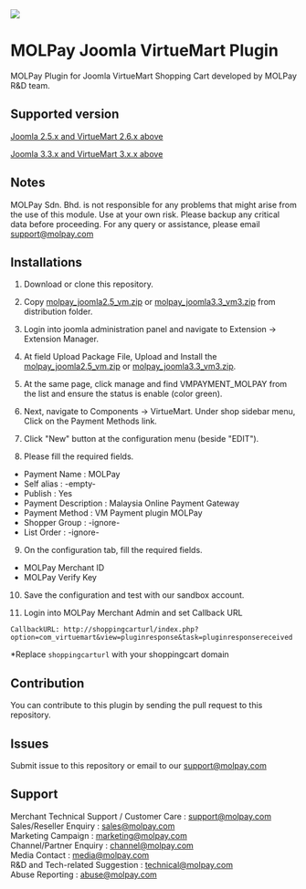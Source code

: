 <img src="https://user-images.githubusercontent.com/38641542/39344583-da87c94e-4a15-11e8-9ad4-b2b52165cfe0.jpg">
          
MOLPay Joomla VirtueMart Plugin
=====================

MOLPay Plugin for Joomla VirtueMart Shopping Cart developed by MOLPay R&D team.


Supported version
-----------------
[Joomla 2.5.x and VirtueMart 2.6.x above](https://github.com/MOLPay/VirtueMart_Plugin/blob/master/distribution/molpay_joomla2.5_vm2.zip?raw=true)

[Joomla 3.3.x and VirtueMart 3.x.x above](https://github.com/MOLPay/VirtueMart_Plugin/blob/master/distribution/molpay_joomla3.3_vm3.zip?raw=true)

Notes
-----

MOLPay Sdn. Bhd. is not responsible for any problems that might arise from the use of this module. 
Use at your own risk. Please backup any critical data before proceeding. For any query or 
assistance, please email support@molpay.com 


Installations
-------------

1. Download or clone this repository.

2. Copy [molpay_joomla2.5_vm.zip](https://github.com/MOLPay/VirtueMart_Plugin/blob/master/distribution/molpay_joomla2.5_vm2.zip?raw=true) or [molpay_joomla3.3_vm3.zip](https://github.com/MOLPay/VirtueMart_Plugin/blob/master/distribution/molpay_joomla3.3_vm3.zip?raw=true) from distribution folder.

3. Login into joomla administration panel and navigate to Extension -> Extension Manager.

4. At field Upload Package File, Upload and Install the [molpay_joomla2.5_vm.zip](https://github.com/MOLPay/VirtueMart_Plugin/blob/master/distribution/molpay_joomla2.5_vm2.zip?raw=true) or [molpay_joomla3.3_vm3.zip](https://github.com/MOLPay/VirtueMart_Plugin/blob/master/distribution/molpay_joomla3.3_vm3.zip?raw=true).

5. At the same page, click manage and find VMPAYMENT_MOLPAY from the list and ensure the status is enable (color green).

6. Next, navigate to Components -> VirtueMart. Under shop sidebar menu, Click on the Payment Methods link.

7. Click "New" button at the configuration menu (beside "EDIT").

8. Please fill the required fields.  
  - Payment Name : MOLPay
  - Self alias : -empty-
  - Publish : Yes
  - Payment Description : Malaysia Online Payment Gateway
  - Payment Method : VM Payment plugin MOLPay
  - Shopper Group : -ignore-
  - List Order : -ignore-  
  
9. On the configuration tab, fill the required fields.
  - MOLPay Merchant ID
  - MOLPay Verify Key

10. Save the configuration and test with our sandbox account.

11. Login into MOLPay Merchant Admin and set Callback URL

  ``CallbackURL: http://shoppingcarturl/index.php?option=com_virtuemart&view=pluginresponse&task=pluginresponsereceived`` 
  
*Replace `shoppingcarturl` with your shoppingcart domain 

Contribution
------------

You can contribute to this plugin by sending the pull request to this repository.


Issues
------------

Submit issue to this repository or email to our support@molpay.com


Support
-------

Merchant Technical Support / Customer Care : support@molpay.com <br>
Sales/Reseller Enquiry : sales@molpay.com <br>
Marketing Campaign : marketing@molpay.com <br>
Channel/Partner Enquiry : channel@molpay.com <br>
Media Contact : media@molpay.com <br>
R&D and Tech-related Suggestion : technical@molpay.com <br>
Abuse Reporting : abuse@molpay.com
